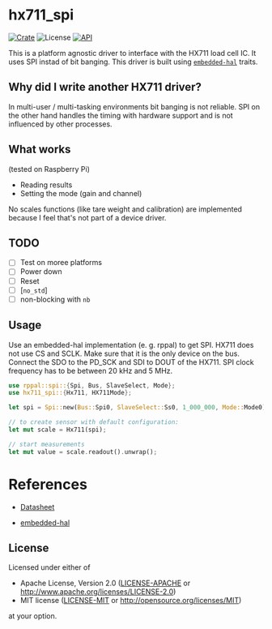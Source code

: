 # hx711_spi

[![Crate](https://img.shields.io/crates/v/hx711_spi)](https://crates.io/crates/hx711_spi)
![License](https://img.shields.io/crates/l/hx711_spi)
[![API](https://docs.rs/hx711_spi/badge.svg)](https://docs.rs/hx711_spi)

This is a platform agnostic driver to interface with the HX711 load cell IC. It uses SPI instad of bit banging.
This driver is built using [`embedded-hal`][2] traits.

## Why did I write another HX711 driver?
In multi-user / multi-tasking environments bit banging is not reliable. SPI on the other hand handles the timing with hardware support and is not influenced by other processes.

## What works
(tested on Raspberry Pi)

- Reading results
- Setting the mode (gain and channel)

No scales functions (like tare weight and calibration) are implemented because I feel that's not part of a device driver.

## TODO

- [ ] Test on moree platforms
- [ ] Power down
- [ ] Reset
- [ ] [`no_std`]
- [ ] non-blocking with `nb`

## Usage
Use an embedded-hal implementation (e. g. rppal) to get SPI. HX711 does not use CS and SCLK. Make sure that it
is the only device on the bus. Connect the SDO to the PD_SCK and SDI to DOUT of the HX711. SPI clock frequency has to be between 20 kHz and 5 MHz.

```rust
use rppal::spi::{Spi, Bus, SlaveSelect, Mode};
use hx711_spi::{Hx711, HX711Mode};

let spi = Spi::new(Bus::Spi0, SlaveSelect::Ss0, 1_000_000, Mode::Mode0).unwrap();

// to create sensor with default configuration:
let mut scale = Hx711(spi);

// start measurements
let mut value = scale.readout().unwrap();
```

# References

- [Datasheet][1]

[1]: https://cdn.sparkfun.com/datasheets/Sensors/ForceFlex/hx711_english.pdf

- [embedded-hal][2]

[2]: https://github.com/rust-embedded/embedded-hal

## License

Licensed under either of

- Apache License, Version 2.0 ([LICENSE-APACHE](LICENSE-APACHE) or
  http://www.apache.org/licenses/LICENSE-2.0)
- MIT license ([LICENSE-MIT](LICENSE-MIT) or http://opensource.org/licenses/MIT)

at your option.
